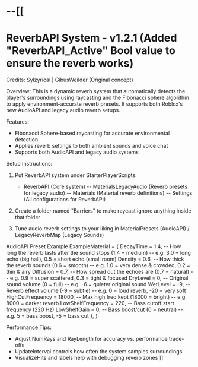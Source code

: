 --[[
=============================
ReverbAPI System - v1.2.1 (Added "ReverbAPI_Active" Bool value to ensure the reverb works)
=============================

Credits: Sylzyrical | GibusWeilder (Original concept)

Overview:
This is a dynamic reverb system that automatically detects the player's surroundings using raycasting and the Fibonacci sphere algorithm
to apply environment-accurate reverb presets. It supports both Roblox's new AudioAPI and legacy audio reverb setups.

Features:
- Fibonacci Sphere-based raycasting for accurate environmental detection
- Applies reverb settings to both ambient sounds and voice chat
- Supports both AudioAPI and legacy audio systems

Setup Instructions:
1. Put ReverbAPI system under StarterPlayerScripts:
   - ReverbAPI (Core system)
   -- MaterialsLegacyAudio (Reverb presets for legacy audio)
    -- Materials (Material reverb definitions)
    -- Settings (All configurations for ReverbAPI)
    
2. Create a folder named "Barriers" to make raycast ignore anything inside that folder

3. Tune audio reverb settings to your liking in MaterialPresets (AudioAPI) / LegacyReverbMap (Legacy Sounds)

AudioAPI Preset Example
    ExampleMaterial = {
        DecayTime = 1.4,           -- How long the reverb lasts after the sound stops (1.4 = medium)
                                   -- e.g. 3.0 = long echo (big hall), 0.5 = short echo (small room)
        Density = 0.6,             -- How thick the reverb sounds (0.6 = smooth)
                                   -- e.g. 1.0 = very dense & crowded, 0.2 = thin & airy
        Diffusion = 0.7,           -- How spread out the echoes are (0.7 = natural)
                                   -- e.g. 0.9 = super scattered, 0.3 = tight & focused
        DryLevel = 0,              -- Original sound volume (0 = full)
                                   -- e.g. -6 = quieter original sound
        WetLevel = -9,             -- Reverb effect volume (-9 = subtle)
                                   -- e.g. 0 = loud reverb, -20 = very soft
        HighCutFrequency = 18000,  -- Max high freq kept (18000 = bright)
                                   -- e.g. 8000 = darker reverb
        LowShelfFrequency = 220,   -- Bass cutoff start frequency (220 Hz)
        LowShelfGain = 0,          -- Bass boost/cut (0 = neutral)
                                   -- e.g. 5 = bass boost, -5 = bass cut
    },
}

Performance Tips:
- Adjust NumRays and RayLength for accuracy vs. performance trade-offs
- UpdateInterval controls how often the system samples surroundings
- VisualizeHits and labels help with debugging reverb zones
]]
